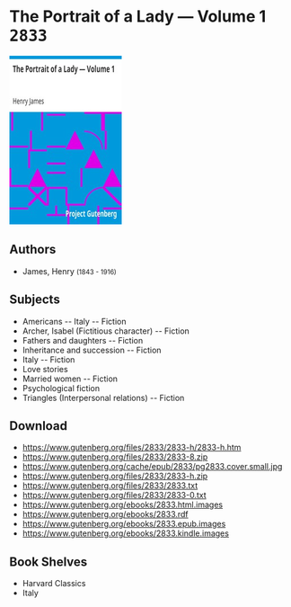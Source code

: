 # The Portrait of a Lady — Volume 1 <kbd>2833</kbd>

![](./cover.medium.jpg "")

## Authors


 - James, Henry <small>(1843 - 1916)</small>

## Subjects


 - Americans -- Italy -- Fiction
 - Archer, Isabel (Fictitious character) -- Fiction
 - Fathers and daughters -- Fiction
 - Inheritance and succession -- Fiction
 - Italy -- Fiction
 - Love stories
 - Married women -- Fiction
 - Psychological fiction
 - Triangles (Interpersonal relations) -- Fiction

## Download


 - https://www.gutenberg.org/files/2833/2833-h/2833-h.htm
 - https://www.gutenberg.org/files/2833/2833-8.zip
 - https://www.gutenberg.org/cache/epub/2833/pg2833.cover.small.jpg
 - https://www.gutenberg.org/files/2833/2833-h.zip
 - https://www.gutenberg.org/files/2833/2833.txt
 - https://www.gutenberg.org/files/2833/2833-0.txt
 - https://www.gutenberg.org/ebooks/2833.html.images
 - https://www.gutenberg.org/ebooks/2833.rdf
 - https://www.gutenberg.org/ebooks/2833.epub.images
 - https://www.gutenberg.org/ebooks/2833.kindle.images

## Book Shelves


 - Harvard Classics
 - Italy
